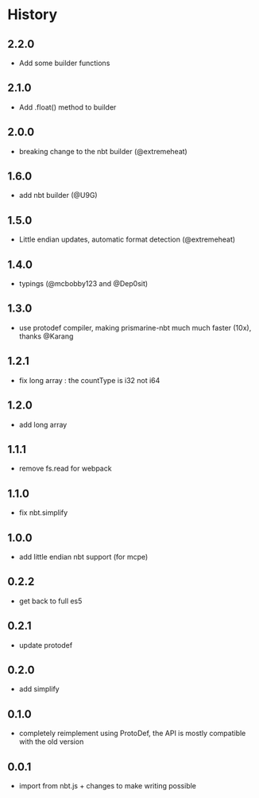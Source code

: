 # History

## 2.2.0

* Add some builder functions

## 2.1.0

* Add .float() method to builder

## 2.0.0

* breaking change to the nbt builder (@extremeheat)

## 1.6.0

* add nbt builder (@U9G)

## 1.5.0

* Little endian updates, automatic format detection (@extremeheat)

## 1.4.0

* typings (@mcbobby123 and @Dep0sit)

## 1.3.0

* use protodef compiler, making prismarine-nbt much much faster (10x), thanks @Karang

## 1.2.1

* fix long array : the countType is i32 not i64

## 1.2.0

* add long array

## 1.1.1

* remove fs.read for webpack

## 1.1.0

* fix nbt.simplify

## 1.0.0

* add little endian nbt support (for mcpe)

## 0.2.2

* get back to full es5

## 0.2.1

* update protodef

## 0.2.0

* add simplify

## 0.1.0

* completely reimplement using ProtoDef, the API is mostly compatible with the old version

## 0.0.1

* import from nbt.js + changes to make writing possible
